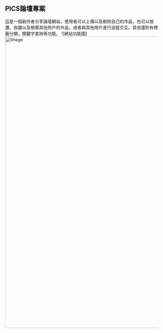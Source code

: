 PICS論壇專案
---
這是一個創作者分享論壇網站，使用者可以上傳以及刪除自己的作品，也可以按讚、收藏以及檢舉其他用戶的作品，或者與其他用戶進行追蹤交互。其他還附有標籤分類，關鍵字查詢等功能。
![網站功能圖]<img width="960" alt="Image" src="https://github.com/user-attachments/assets/02809f80-34f7-467f-918f-0e10e6f0cc59" />
